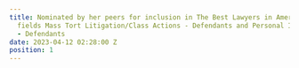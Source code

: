 ```yaml
---
title: Nominated by her peers for inclusion in The Best Lawyers in America® in the
  fields Mass Tort Litigation/Class Actions - Defendants and Personal Injury Litigation
  - Defendants
date: 2023-04-12 02:28:00 Z
position: 1
---
```


